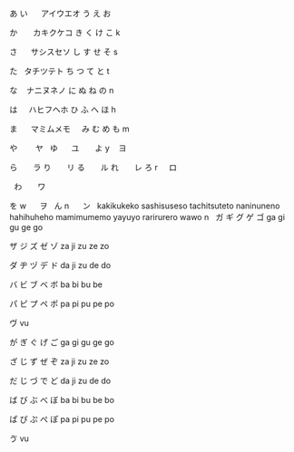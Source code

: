 あ
い       アイウエオ
う
え 
お 

か       カキクケコ 
き
く
け
こ k

さ       サシスセソ 
し
す 
せ 
そ s

た       タチツテト 
ち
つ
て 
と t

な       ナニヌネノ 
に
ぬ
ね
の n

は       ハヒフヘホ 
ひ 
ふ 
へ
ほ h

ま       マミムメモ     
み
む
め
も m

や        ヤ 
 
ゆ        ユ     
 
よ y      ヨ 
                  

ら        ラ
り        リ
る        ル
れ        レ 
ろ r      ロ

 
わ        ワ 
 
 

を w      ヲ 
 
ん n      ン 
 
kakikukeko
sashisuseso
tachitsuteto
naninuneno
hahihuheho 
mamimumemo
yayuyo
rarirurero
wawo
n
 
ガ	ギ	グ	ゲ	ゴ ga	gi	gu	ge	go

ザ	ジ	ズ	ゼ	ゾ za	ji	zu	ze	zo

ダ	ヂ	ヅ	デ	ド da	ji	zu	de	do

バ	ビ	ブ	ベ	ボ ba	bi	bu	be	

パ	ピ	プ	ペ ポ pa	pi	pu	pe	po

ヴ vu

が	ぎ	ぐ	げ	ご ga	gi	gu	ge	go

ざ	じ	ず	ぜ	ぞ za	ji	zu	ze	zo

だ	じ	づ	で	ど da	ji	zu	de	do

ば	び	ぶ	べ	ぼ ba	bi	bu	be	bo

ぱ	ぴ	ぷ	ぺ ぽ pa	pi	pu	pe	po

ゔ vu
